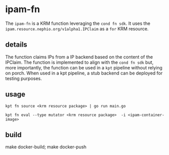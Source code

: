 # ipam-fn

The `ipam-fn` is a KRM function leveraging the `cond fn sdk`. It uses the `ipam.resource.nephio.org/v1alpha1.IPClaim` as a `for` KRM resource.

## details

The function claims IPs from a IP backend based on the content of the IPClaim. The function is implemented to align with the `cond fn sdk` but, more importantly, the function can be used in a `kpt` pipeline without relying on porch. When used in a kpt pipeline, a stub backend can be deployed for testing purposes.

## usage

```
kpt fn source <krm resource package> | go run main.go 
```

```
kpt fn eval --type mutator <krm resource package>  -i <ipam-container-image> 
```

## build

make docker-build; make docker-push